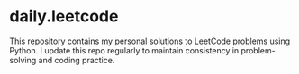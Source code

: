 # daily.leetcode
This repository contains my personal solutions to LeetCode problems using Python.   I update this repo regularly to maintain consistency in problem-solving and coding practice.
